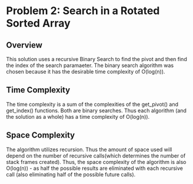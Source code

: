 # Problem 2: Search in a Rotated Sorted Array

## Overview

This solution uses a recursive Binary Search to find the pivot and then find the index of the search paramaeter. The binary search algorithm was chosen because it has the desirable time complexity of O(log(n)).

## Time Complexity

The time complexity is a sum of the complexities of the get_pivot() and get_index() functions. Both are binary searches. Thus each algorithm (and the solution as a whole) has a time complexity of O(log(n)).

## Space Complexity

The algorithm utilizes recursion. Thus the amount of space used will depend on the number of recursive calls(which determines the number of stack frames created). Thus, the space complexity of the algorithm is also O(log(n)) - as half the possible results are eliminated with each recursive call (also eliminating half of the possible future calls).

